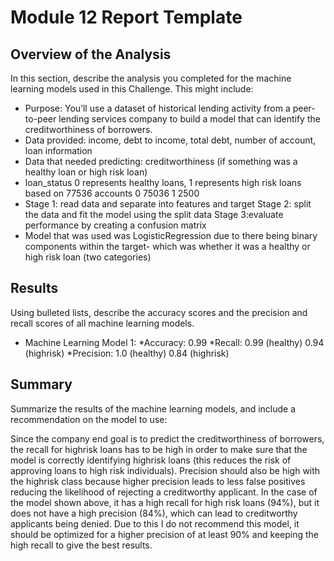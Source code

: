 # Module 12 Report Template

## Overview of the Analysis

In this section, describe the analysis you completed for the machine learning models used in this Challenge. This might include:

* Purpose: You’ll use a dataset of historical lending activity from a peer-to-peer lending services company to build a model that can identify the creditworthiness of borrowers.
* Data provided: income, debt to income, total debt, number of account, loan information
* Data that needed predicting: creditworthiness (if something was a healthy loan or high risk loan)
* loan_status   0 represents healthy loans, 1 represents high risk loans based on 77536 accounts
0    75036
1     2500
*   Stage 1: read data and separate into features and target
    Stage 2: split the data and fit the model using the split data
    Stage 3:evaluate performance by creating a confusion matrix
* Model that was used was LogisticRegression due to there being binary components within the target- which was whether it was a healthy or high risk loan (two categories)

## Results

Using bulleted lists, describe the accuracy scores and the precision and recall scores of all machine learning models.

* Machine Learning Model 1:
    *Accuracy: 0.99
    *Recall: 0.99 (healthy) 0.94 (highrisk)
    *Precision: 1.0 (healthy) 0.84 (highrisk)
## Summary

Summarize the results of the machine learning models, and include a recommendation on the model to use:

Since the company end goal is to predict the creditworthiness of borrowers, the recall for highrisk loans has to be high in order to make sure that the model is correctly identifying highrisk loans (this reduces the risk of approving loans to high risk individuals). Precision should also be high with the highrisk class because higher precision leads to less false positives reducing the likelihood of rejecting a creditworthy applicant. In the case of the model shown above, it has a high recall for high risk loans (94%), but it does not have a high precision (84%), which can lead to creditworthy applicants being denied. Due to this I do not recommend this model, it should be optimized for a higher precision of at least 90% and keeping the high recall to give the best results. 